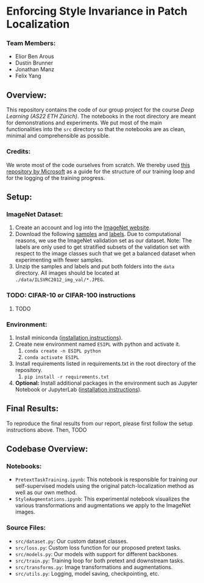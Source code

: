 # Enforcing Style Invariance in Patch Localization
### Team Members:
* Elior Ben Arous
* Dustin Brunner
* Jonathan Manz
* Felix Yang



## Overview:
This repository contains the code of our group project for the course *Deep Learning (AS22 ETH Zürich)*. The notebooks in the root directory are meant for demonstrations and experiments. We put most of the main functionalities into the `src` directory so that the notebooks are as clean, minimal and comprehensible as possible.

### Credits:
We wrote most of the code ourselves from scratch. We thereby used [this repository by Microsoft](https://github.com/microsoft/human-pose-estimation.pytorch) as a guide for the structure of our training loop and for the logging of the training progress.


## Setup:
### ImageNet Dataset:
1. Create an account and log into the [ImageNet website](https://image-net.org/index.php).
2. Download the following [samples](https://image-net.org/data/ILSVRC/2012/ILSVRC2012_img_val.tar) and [labels](https://image-net.org/data/ILSVRC/2012/ILSVRC2012_devkit_t12.tar.gz). Due to computational reasons, we use the ImageNet validation set as our dataset. Note: The labels are only used to get stratified subsets of the validation set with respect to the image classes such that we get a balanced dataset when experimenting with fewer samples.
3. Unzip the samples and labels and put both folders into the `data` directory. All images should be located at `./data/ILSVRC2012_img_val/*.JPEG`.

### TODO: CIFAR-10 or CIFAR-100 instructions
1. TODO

### Environment:
1. Install miniconda ([installation instructions](https://docs.conda.io/projects/conda/en/latest/user-guide/install/index.html)).
2. Create new environment named `ESIPL` with python and activate it.
   1. `conda create -n ESIPL python`
   2. `conda activate ESIPL`
3. Install requirements listed in requirements.txt in the root directory of the repository.
   1. `pip install -r requirements.txt`
4. **Optional:** Install additional packages in the environment such as Jupyter Notebook or JupyterLab ([installation instructions](https://jupyter.org/install)).


## Final Results:
To reproduce the final results from our report, please first follow the setup instructions above. Then, TODO




## Codebase Overview: 
### Notebooks:
* `PretextTaskTraining.ipynb`: This notebook is responsible for training our self-supervised models using the original patch-localization method as well as our own method.
* `StyleAugmentations.ipynb`: This experimental notebook visualizes the various transformations and augmentations we apply to the ImageNet images.

### Source Files:
* `src/dataset.py`: Our custom dataset classes.
* `src/loss.py`: Custom loss function for our proposed pretext tasks.
* `src/models.py`: Our models with support for different backbones.
* `src/train.py`: Training loop for both pretext and downstream tasks.
* `src/transforms.py`: Image transformations and augmentations.
* `src/utils.py`: Logging, model saving, checkpointing, etc.